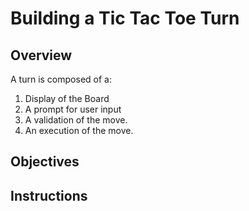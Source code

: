 # Building a Tic Tac Toe Turn

## Overview

A turn is composed of a:

1. Display of the Board
2. A prompt for user input
3. A validation of the move.
4. An execution of the move.

## Objectives

## Instructions

